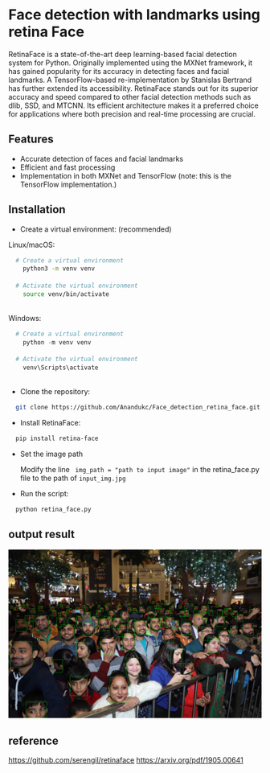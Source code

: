 # Face detection with landmarks using retina Face

RetinaFace is a state-of-the-art deep learning-based facial detection system for Python. Originally implemented using the MXNet framework, it has gained popularity for its accuracy in detecting faces and facial landmarks. A TensorFlow-based re-implementation by Stanislas Bertrand has further extended its accessibility. RetinaFace stands out for its superior accuracy and speed compared to other facial detection methods such as dlib, SSD, and MTCNN. Its efficient architecture makes it a preferred choice for applications where both precision and real-time processing are crucial.



## Features

- Accurate detection of faces and facial landmarks
- Efficient and fast processing
- Implementation in both MXNet and TensorFlow (note: this is the TensorFlow implementation.)



## Installation

- Create a virtual environment: (recommended)

Linux/macOS:

```bash
  # Create a virtual environment
    python3 -m venv venv

  # Activate the virtual environment
    source venv/bin/activate
  
```

 Windows:

```powershell
  # Create a virtual environment
    python -m venv venv

  # Activate the virtual environment
    venv\Scripts\activate
  
```

- Clone the repository:


```bash
  git clone https://github.com/Anandukc/Face_detection_retina_face.git
```





- Install RetinaFace:


```bash
  pip install retina-face
```

- Set the image path

  Modify the line ``` 
  img_path = "path to input image" ``` in the retina_face.py file to the path of ```input_img.jpg```

- Run the script:

```bash
  python retina_face.py
```


  



## output result

![Output Example](https://github.com/Anandukc/Face_detection_retina_face/raw/main/output_result.png)


## reference
https://github.com/serengil/retinaface
https://arxiv.org/pdf/1905.00641
